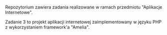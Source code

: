 Repozytorium zawiera zadania realizowane w ramach przedmiotu "Aplikacje Internetowe". 

Zadanie 3 to projekt aplikacji internetowej zaimplementowany w języku PHP z wykorzystaniem framework'a "Amelia". 
